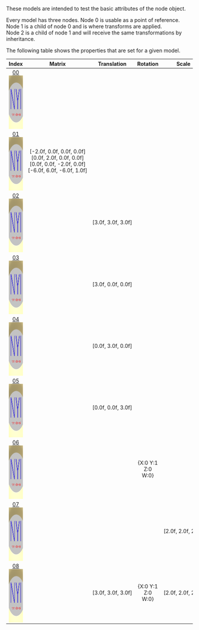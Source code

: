 These models are intended to test the basic attributes of the node object.  

Every model has three nodes. Node 0 is usable as a point of reference. Node 1 is a child of node 0 and is where transforms are applied.  
Node 2 is a child of node 1 and will receive the same transformations by inheritance.  

The following table shows the properties that are set for a given model.  


Index | Matrix | Translation | Rotation | Scale
:---: | :---: | :---: | :---: | :---:
[00](Node_Attribute_00.gltf)<br><img src="ReferenceImages/Node_Attribute_00.png" height="144" width="144" align="middle"> |   |   |   |  
[01](Node_Attribute_01.gltf)<br><img src="ReferenceImages/Node_Attribute_01.png" height="144" width="144" align="middle"> | [-2.0f,&nbsp;0.0f,&nbsp;0.0f,&nbsp;0.0f]<br>[0.0f,&nbsp;2.0f,&nbsp;0.0f,&nbsp;0.0f]<br>[0.0f,&nbsp;0.0f,&nbsp;-2.0f,&nbsp;0.0f]<br>[-6.0f,&nbsp;6.0f,&nbsp;-6.0f,&nbsp;1.0f]<br> |   |   |  
[02](Node_Attribute_02.gltf)<br><img src="ReferenceImages/Node_Attribute_02.png" height="144" width="144" align="middle"> |   | [3.0f,&nbsp;3.0f,&nbsp;3.0f] |   |  
[03](Node_Attribute_03.gltf)<br><img src="ReferenceImages/Node_Attribute_03.png" height="144" width="144" align="middle"> |   | [3.0f,&nbsp;0.0f,&nbsp;0.0f] |   |  
[04](Node_Attribute_04.gltf)<br><img src="ReferenceImages/Node_Attribute_04.png" height="144" width="144" align="middle"> |   | [0.0f,&nbsp;3.0f,&nbsp;0.0f] |   |  
[05](Node_Attribute_05.gltf)<br><img src="ReferenceImages/Node_Attribute_05.png" height="144" width="144" align="middle"> |   | [0.0f,&nbsp;0.0f,&nbsp;3.0f] |   |  
[06](Node_Attribute_06.gltf)<br><img src="ReferenceImages/Node_Attribute_06.png" height="144" width="144" align="middle"> |   |   | {X:0 Y:1 Z:0 W:0} |  
[07](Node_Attribute_07.gltf)<br><img src="ReferenceImages/Node_Attribute_07.png" height="144" width="144" align="middle"> |   |   |   | [2.0f,&nbsp;2.0f,&nbsp;2.0f]
[08](Node_Attribute_08.gltf)<br><img src="ReferenceImages/Node_Attribute_08.png" height="144" width="144" align="middle"> |   | [3.0f,&nbsp;3.0f,&nbsp;3.0f] | {X:0 Y:1 Z:0 W:0} | [2.0f,&nbsp;2.0f,&nbsp;2.0f]
 
